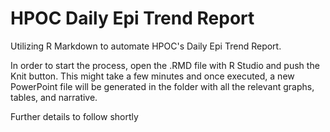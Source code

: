 # HPOC Daily Epi Trend Report

Utilizing R Markdown to automate HPOC's Daily Epi Trend Report. 

In order to start the process, open the .RMD file with R Studio and push the Knit button. This might take a few minutes and once executed, a new PowerPoint file will be generated in the folder with all the relevant graphs, tables, and narrative. 

Further details to follow shortly
